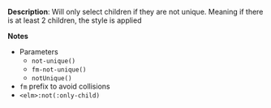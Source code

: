 __Description__: Will only select children if they are not unique. Meaning if there is at least 2 children, the style is applied

__Notes__

+ Parameters
    * `not-unique()`
    * `fm-not-unique()`
    * `notUnique()`
+ `fm` prefix to avoid collisions
+ `<elm>:not(:only-child)`